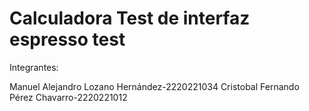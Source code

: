 # Calculadora Test de interfaz espresso test
Integrantes:

Manuel Alejandro Lozano Hernández-2220221034
Cristobal Fernando Pérez Chavarro-2220221012


